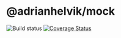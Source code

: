 # @adrianhelvik/mock

![Build status](https://travis-ci.org/adrianhelvik/mock.svg?branch=master)
[![Coverage Status](https://coveralls.io/repos/adrianhelvik/mock/badge.svg?branch=master)](https://coveralls.io/r/adrianhelvik/mock?branch=master)
